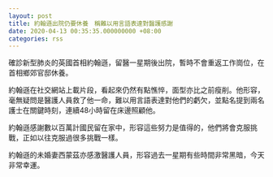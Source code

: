 ```yaml
---
layout: post
title: 約翰遜出院仍要休養　稱難以用言語表達對醫護感謝
date: 2020-04-13 00:35:35.000000000 +08:00
categories: rss
---
```


確診新型肺炎的英國首相約翰遜，留醫一星期後出院，暫時不會重返工作崗位，在首相鄉郊官邸休養。

約翰遜在社交網站上載片段，看起來仍然有點憔悴，面型亦比之前瘦削。他形容，毫無疑問是醫護人員救了他一命，難以用言語表達對他們的虧欠，並點名提到兩名護士在關鍵時刻，連續48小時留在床邊照顧他。

約翰遜感謝數以百萬計國民留在家中，形容這些努力是值得的，他們將會克服挑戰，正如以往克服過很多挑戰一樣。

約翰遜的未婚妻西蒙茲亦感激醫護人員，形容過去一星期有些時間非常黑暗，今天非常幸運。
